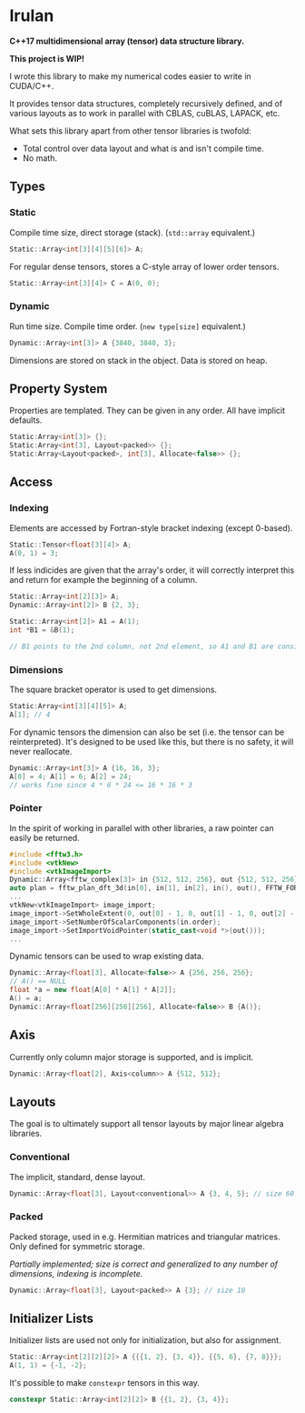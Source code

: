 # Irulan

**C++17 multidimensional array (tensor) data structure library.**

**This project is WIP!**

I wrote this library to make my numerical codes easier to write in CUDA/C++.

It provides tensor data structures, completely recursively defined, and of various layouts as to work in parallel with CBLAS, cuBLAS, LAPACK, etc.

What sets this library apart from other tensor libraries is twofold:
- Total control over data layout and what is and isn't compile time.
- No math.



## Types

### Static

Compile time size, direct storage (stack). (`std::array` equivalent.)

```C++
Static::Array<int[3][4][5][6]> A;
```

For regular dense tensors, stores a C-style array of lower order tensors.

```C++
Static::Array<int[3][4]> C = A(0, 0);
```

### Dynamic

Run time size. Compile time order. (`new type[size]` equivalent.)

```C++
Dynamic::Array<int[3]> A {3840, 3840, 3};
```

Dimensions are stored on stack in the object. Data is stored on heap.



## Property System

Properties are templated. They can be given in any order. All have implicit defaults.

```C++
Static:Array<int[3]> {};
Static:Array<int[3], Layout<packed>> {};
Static:Array<Layout<packed>, int[3], Allocate<false>> {};
```



## Access

### Indexing

Elements are accessed by Fortran-style bracket indexing (except 0-based).

```C++
Static::Tensor<float[3][4]> A;
A(0, 1) = 3;
```

If less indicides are given that the array's order, it will correctly interpret this and return for example the beginning of a column.

```C++
Static::Array<int[2][3]> A;
Dynamic::Array<int[2]> B {2, 3};

Static::Array<int[2]> A1 = A(1);
int *B1 = &B(1);

// B1 points to the 2nd column, not 2nd element, so A1 and B1 are consistent
```

### Dimensions

The square bracket operator is used to get dimensions.

```C++
Static:Array<int[3][4][5]> A;
A[1]; // 4
```

For dynamic tensors the dimension can also be set (i.e. the tensor can be reinterpreted).
It's designed to be used like this, but there is no safety, it will never reallocate.

```C++
Dynamic::Array<int[3]> A {16, 16, 3};
A[0] = 4; A[1] = 6; A[2] = 24;
// works fine since 4 * 6 * 24 <= 16 * 16 * 3
```

### Pointer

In the spirit of working in parallel with other libraries, a raw pointer can easily be returned.

```C++
#include <fftw3.h>
#include <vtkNew>
#include <vtkImageImport>
Dynamic::Array<fftw_complex[3]> in {512, 512, 256}, out {512, 512, 256};
auto plan = fftw_plan_dft_3d(in[0], in[1], in[2], in(), out(), FFTW_FORWARD, FFTW_ESTIMATE);
...
vtkNew<vtkImageImport> image_import;
image_import->SetWholeExtent(0, out[0] - 1, 0, out[1] - 1, 0, out[2] - 1);
image_import->SetNumberOfScalarComponents(in.order);
image_import->SetImportVoidPointer(static_cast<void *>(out()));
...
```

Dynamic tensors can be used to wrap existing data.

```C++
Dynamic::Array<float[3], Allocate<false>> A {256, 256, 256};
// A() == NULL
float *a = new float[A[0] * A[1] * A[2]];
A() = a;
Dynamic::Array<float[256][256][256], Allocate<false>> B {A()};
```



## Axis

Currently only column major storage is supported, and is implicit.

```C++
Dynamic::Array<float[2], Axis<column>> A {512, 512};
```



## Layouts

The goal is to ultimately support all tensor layouts by major linear algebra libraries.

### Conventional

The implicit, standard, dense layout.

```C++
Dynamic::Array<float[3], Layout<conventional>> A {3, 4, 5}; // size 60
```

### Packed

Packed storage, used in e.g. Hermitian matrices and triangular matrices. Only defined for symmetric storage.

*Partially implemented; size is correct and generalized to any number of dimensions, indexing is incomplete.*

```C++
Dynamic::Array<float[3], Layout<packed>> A {3}; // size 10
```



## Initializer Lists

Initializer lists are used not only for initialization, but also for assignment.

```C++
Static::Array<int[2][2][2]> A {{{1, 2}, {3, 4}}, {{5, 6}, {7, 8}}};
A(1, 1) = {-1, -2};
```

It's possible to make `constexpr` tensors in this way.

```C++
constexpr Static::Array<int[2][2]> B {{1, 2}, {3, 4}};
```
